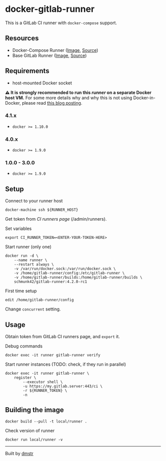 # docker-gitlab-runner

This is a GitLab CI runner with `docker-compose` support.

## Resources

- Docker-Compose Runner ([Image](https://hub.docker.com/r/schmunk42/gitlab-runner/), [Source](https://github.com/schmunk42/docker-gitlab-runner))
- Base GitLab Runner ([Image](https://hub.docker.com/r/gitlab/gitlab-runner/), [Source](https://gitlab.com/gitlab-org/gitlab-ci-multi-runner))

## Requirements

- host-mounted Docker socket 

**:warning: It is strongly recommended to run this *runner* on a separate Docker host VM.** For some more details why and why this is not using Docker-in-Docker, please read [this blog posting](http://jpetazzo.github.io/2015/09/03/do-not-use-docker-in-docker-for-ci/).

### 4.1.x 

- `docker >= 1.10.0`

### 4.0.x 

- `docker >= 1.9.0`

### 1.0.0 - 3.0.0

- `docker >= 1.9.0`

## Setup

Connect to your runner host

    docker-machine ssh ${RUNNER_HOST}

Get token from *CI runners page* (/admin/runners).

Set variables

    export CI_RUNNER_TOKEN=<ENTER-YOUR-TOKEN-HERE>

Start runner (only one)

    docker run -d \
        --name runner \
        --restart always \
        -v /var/run/docker.sock:/var/run/docker.sock \
        -v /home/gitlab-runner/config:/etc/gitlab-runner \
        -v /home/gitlab-runner/builds:/home/gitlab-runner/builds \
        schmunk42/gitlab-runner:4.2.0-rc1
    
First time setup

    edit /home/gitlab-runner/config

Change `concurrent` setting.

## Usage

Obtain token from GitLab CI runners page, and `export` it.

Debug commands

    docker exec -it runner gitlab-runner verify

Start runner instances (TODO: check, if they run in parallel)

    docker exec -it runner gitlab-runner \
        register \
            --executor shell \
            -u https://my.gitlab.server:443/ci \
            -r ${RUNNER_TOKEN} \
            -n

## Building the image

    docker build --pull -t local/runner .

Check version of runner    
    
    docker run local/runner -v 

---

Built by [dmstr](http://diemeisterei.de)
